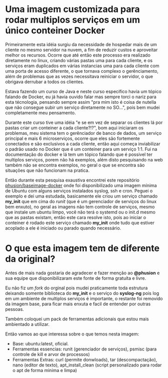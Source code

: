 # Uma imagem customizada para rodar multiplos serviços em um único conteiner Docker

Primeiramente esta idéia surgiu da necessidade de hospedar mais de um cliente no mesmo servidor na nuvem, a fim de reduzir custos e aproveitar melhor os recursos. Ocorre que até então este processo era realizado diretamente no linux, criando várias pastas uma para cada cliente, e os serviços eram duplicados em várias instancias uma para cada cliente com uma porta de acesso diferente, o que tornava complexo o gerênciamento, além de problemas que as vezes necessitava reiniciar o servidor, o que obrigava derrubar a todos os clientes.

Estava fazendo um curso de Java e neste curso específico havia um tópico falando de Docker, eu já havia ouvido falar mas sempre torci o nariz para esta técnologia, pensando sempre assim "pra mim isto é coisa de nutella que não consegue subir um serviço diretamente no SO...", pois bem mudei completamente meu pensamento.

Durante este curso tive uma idéia "e se em vez de separar os clientes lá por pastas criar um conteiner a cada cliente?!?", bom aqui iniciaram os problemas, meu sistema tem o gerênciador de banco de dados, um serviço principal e mais 6 microserviços, ocorre que eles são fortemente conectados e são exclusivos a cada cliente, então aqui começa inviabilizar o padrão usado no Docker que é um conteiner para um serviço 1:1. Fui na documentação do docker e lá tem um tópico falando que é possivel ter multiplos serviços, porem não há exemplos, além disto pesquisando na web também não se encontra exemplos, no geral o que se encontra são situações que não funcionam na pratica.

Então durante esta pesquisa exaustiva encontrei este repositório [phusion/baseimage-docker](https://github.com/phusion/baseimage-docker) onde foi disponibilizado uma imagem mínima de Ubuntu com alguns serviços instalados syslog, ssh e cron. Peguei o exemplo e dei uma estudada, basicamente ele criou um serviço chamado **my_init** que em cima do *runit* (que é um gerenciador de serviços do linux bem enxuto), no geral as imagens não tem controle de serviços, mesmo que instale um ubuntu limpo, você não terá o systemd ou o init.d mesmo que as pastas existam, então este cara resolve isto, pois ao iniciar o conteiner é rodado este serviço chamado **my_init** onde tudo que estiver acoplado a ele é iniciado ou parado quando necessário.

# O que esta imagem tem de diferente da original?

Antes de mais nada gostaria de agradecer e fazer menção ao **@phusion** e sua equipe que disponibilizaram este fonte de forma gratuíta e livre.

Eu não fiz um *fork* do orginal pois mudei praticamente toda estrutura deixando somente biblioteca do **my_init** e o serviço do **syslog-ng** pois log em um ambiente de multiplos serviços é importante, o restante foi removido da imagem base, para ficar mais enxuta e facil de entender por outras pessoas.

Também coloquei um pack de ferramentas adicionais que estou mais ambientado a utilizar.

Então vamos ao que interessa sobre o que temos nesta imagem:

* Base: ubuntu:latest, oficial.
* Ferramentas essencias: runit (gerenciador de serviços), psmisc (para controle de kill e arvor de processos)
* Ferramentas Extras: curl (permite donwloads), tar (descompactação), nano (editor de texto), apt_install_clean (script personalizado para rodar o apt de forma minima e limpa)
